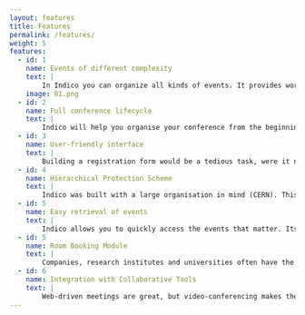 ```yaml
---
layout: features
title: Features
permalink: /features/
weight: 5
features:
  - id: 1
    name: Events of different complexity
    text: |
        In Indico you can organize all kinds of events. It provides workflows that let you easily manage small seminars and meetings as well as more complicated workshops and conferences.
    image: 01.png
  - id: 2
    name: Full conference lifecycle
    text: |
        Indico will help you organise your conference from the beginning. From registration and abstract submission to the final papers, conference materials are stored within the system and made available to participants from the event web page. We've got it all covered, even participant badges!
  - id: 3
    name: User-friendly interface
    text: |
        Building a registration form would be a tedious task, were it not for Indico's WYSIWYG form designer. Timetables can be easily managed using a powerful "drag and drop" interface. Rich text? Mathematical formulae? We have them! We are constantly trying to make Indico simpler to use and more user-friendly
  - id: 4
    name: Hierarchical Protection Scheme
    text: |
        Indico was built with a large organisation in mind (CERN). This is why events are organised using a hierarchy of categories and protection of resources can be defined at several granularity levels. From small schools to large enterprises, Indico is the intuitive solution for organised and secure event storage.
  - id: 5
    name: Easy retrieval of events
    text: |
        Indico allows you to quickly access the events that matter. Its "User Dashboard" tool will save you a lot of time. Quickly have a look at the events that are happening this week, or search for a specific keyword.
  - id: 5
    name: Room Booking Module
    text: |
        Companies, research institutes and universities often have the need to manage their rooms and keep track of their usage. Indico provides a flexible room booking module that allows for the delegation of room management capabilities, approval of bookings, management of audiovisual equipment and many other things, always in a transparent and intuitive way.
  - id: 6
    name: Integration with Collaborative Tools
    text: |
        Web-driven meetings are great, but video-conferencing makes them even more productive. Indico seamlessly integrates with Vidyo, allowing participants to connect with a single click.
---
```

